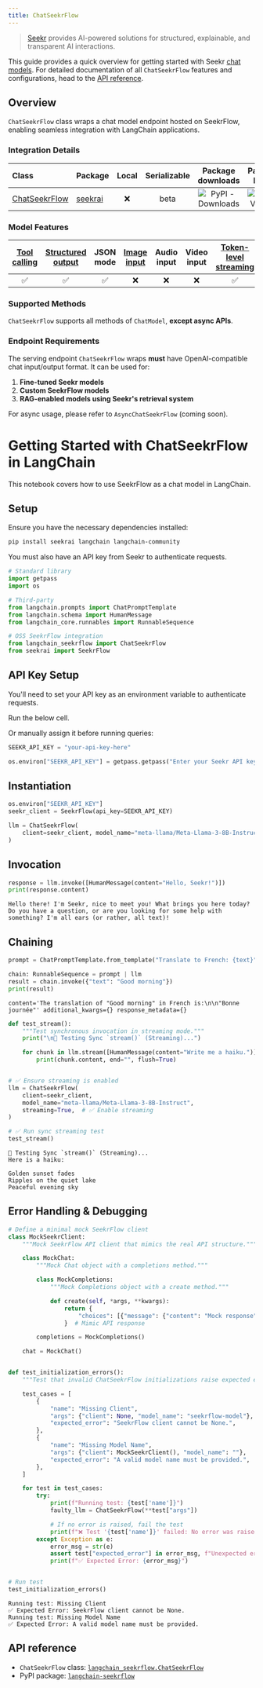 ```yaml
---
title: ChatSeekrFlow
---
```


> [Seekr](https://www.seekr.com/) provides AI-powered solutions for structured, explainable, and transparent AI interactions.

This guide provides a quick overview for getting started with Seekr [chat models](/oss/concepts/chat_models). For detailed documentation of all `ChatSeekrFlow` features and configurations, head to the [API reference](https://python.langchain.com/api_reference/community/chat_models/langchain_community.chat_models.seekrflow.ChatSeekrFlow.html).

## Overview

`ChatSeekrFlow` class wraps a chat model endpoint hosted on SeekrFlow, enabling seamless integration with LangChain applications.

### Integration Details

| Class | Package | Local | Serializable | Package downloads | Package latest |
| :--- | :--- | :---: | :---: |  :---: | :---: |
| [ChatSeekrFlow](https://python.langchain.com/api_reference/community/chat_models/langchain_community.chat_models.seekrflow.ChatSeekrFlow.html) | [seekrai](https://python.langchain.com/docs/integrations/providers/seekr/) | ❌ | beta | ![PyPI - Downloads](https://img.shields.io/pypi/dm/seekrai?style=flat-square&label=%20) | ![PyPI - Version](https://img.shields.io/pypi/v/seekrai?style=flat-square&label=%20) |

### Model Features

| [Tool calling](/oss/how-to/tool_calling/) | [Structured output](/oss/how-to/structured_output/) | JSON mode | [Image input](/oss/how-to/multimodal_inputs/) | Audio input | Video input | [Token-level streaming](/oss/how-to/chat_streaming/) | Native async | [Token usage](/oss/how-to/chat_token_usage_tracking/) | [Logprobs](/oss/how-to/logprobs/) |
| :---: | :---: | :---: | :---: |  :---: | :---: | :---: | :---: | :---: | :---: |
| ✅ | ✅ | ✅ | ❌ | ❌ | ❌ | ✅ | ❌ | ✅ | ❌ |

### Supported Methods

`ChatSeekrFlow` supports all methods of `ChatModel`, **except async APIs**.

### Endpoint Requirements

The serving endpoint `ChatSeekrFlow` wraps **must** have OpenAI-compatible chat input/output format. It can be used for:

1. **Fine-tuned Seekr models**
2. **Custom SeekrFlow models**
3. **RAG-enabled models using Seekr's retrieval system**

For async usage, please refer to `AsyncChatSeekrFlow` (coming soon).

# Getting Started with ChatSeekrFlow in LangChain

This notebook covers how to use SeekrFlow as a chat model in LangChain.

## Setup

Ensure you have the necessary dependencies installed:

```bash
pip install seekrai langchain langchain-community
```

You must also have an API key from Seekr to authenticate requests.

```python
# Standard library
import getpass
import os

# Third-party
from langchain.prompts import ChatPromptTemplate
from langchain.schema import HumanMessage
from langchain_core.runnables import RunnableSequence

# OSS SeekrFlow integration
from langchain_seekrflow import ChatSeekrFlow
from seekrai import SeekrFlow
```

## API Key Setup

You'll need to set your API key as an environment variable to authenticate requests.

Run the below cell.

Or manually assign it before running queries:

```python
SEEKR_API_KEY = "your-api-key-here"
```

```python
os.environ["SEEKR_API_KEY"] = getpass.getpass("Enter your Seekr API key:")
```

## Instantiation

```python
os.environ["SEEKR_API_KEY"]
seekr_client = SeekrFlow(api_key=SEEKR_API_KEY)

llm = ChatSeekrFlow(
    client=seekr_client, model_name="meta-llama/Meta-Llama-3-8B-Instruct"
)
```

## Invocation

```python
response = llm.invoke([HumanMessage(content="Hello, Seekr!")])
print(response.content)
```

```output
Hello there! I'm Seekr, nice to meet you! What brings you here today? Do you have a question, or are you looking for some help with something? I'm all ears (or rather, all text)!
```

## Chaining

```python
prompt = ChatPromptTemplate.from_template("Translate to French: {text}")

chain: RunnableSequence = prompt | llm
result = chain.invoke({"text": "Good morning"})
print(result)
```

```output
content='The translation of "Good morning" in French is:\n\n"Bonne journée"' additional_kwargs={} response_metadata={}
```

```python
def test_stream():
    """Test synchronous invocation in streaming mode."""
    print("\n🔹 Testing Sync `stream()` (Streaming)...")

    for chunk in llm.stream([HumanMessage(content="Write me a haiku.")]):
        print(chunk.content, end="", flush=True)


# ✅ Ensure streaming is enabled
llm = ChatSeekrFlow(
    client=seekr_client,
    model_name="meta-llama/Meta-Llama-3-8B-Instruct",
    streaming=True,  # ✅ Enable streaming
)

# ✅ Run sync streaming test
test_stream()
```

```output
🔹 Testing Sync `stream()` (Streaming)...
Here is a haiku:

Golden sunset fades
Ripples on the quiet lake
Peaceful evening sky
```

## Error Handling & Debugging

```python
# Define a minimal mock SeekrFlow client
class MockSeekrClient:
    """Mock SeekrFlow API client that mimics the real API structure."""

    class MockChat:
        """Mock Chat object with a completions method."""

        class MockCompletions:
            """Mock Completions object with a create method."""

            def create(self, *args, **kwargs):
                return {
                    "choices": [{"message": {"content": "Mock response"}}]
                }  # Mimic API response

        completions = MockCompletions()

    chat = MockChat()


def test_initialization_errors():
    """Test that invalid ChatSeekrFlow initializations raise expected errors."""

    test_cases = [
        {
            "name": "Missing Client",
            "args": {"client": None, "model_name": "seekrflow-model"},
            "expected_error": "SeekrFlow client cannot be None.",
        },
        {
            "name": "Missing Model Name",
            "args": {"client": MockSeekrClient(), "model_name": ""},
            "expected_error": "A valid model name must be provided.",
        },
    ]

    for test in test_cases:
        try:
            print(f"Running test: {test['name']}")
            faulty_llm = ChatSeekrFlow(**test["args"])

            # If no error is raised, fail the test
            print(f"❌ Test '{test['name']}' failed: No error was raised!")
        except Exception as e:
            error_msg = str(e)
            assert test["expected_error"] in error_msg, f"Unexpected error: {error_msg}"
            print(f"✅ Expected Error: {error_msg}")


# Run test
test_initialization_errors()
```

```output
Running test: Missing Client
✅ Expected Error: SeekrFlow client cannot be None.
Running test: Missing Model Name
✅ Expected Error: A valid model name must be provided.
```

## API reference

- `ChatSeekrFlow` class: [`langchain_seekrflow.ChatSeekrFlow`](https://github.com/benfaircloth/langchain-seekrflow/blob/main/langchain_seekrflow/seekrflow.py)
- PyPI package: [`langchain-seekrflow`](https://pypi.org/project/langchain-seekrflow/)

